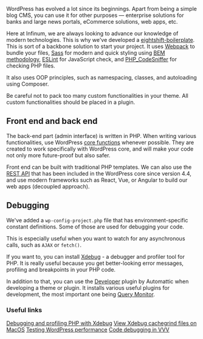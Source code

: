WordPress has evolved a lot since its beginnings. Apart from being a simple blog CMS, you can use it for other purposes — enterprise solutions for banks and large news portals, eCommerce solutions, web apps, etc.

Here at Infinum, we are always looking to advance our knowledge of modern technologies. This is why we've developed a [eightshift-boilerplate](https://github.com/infinum/eightshift-boilerplate). This is sort of a backbone solution to start your project. It uses [Webpack](https://webpack.js.org/) to bundle your files, [Sass](http://sass-lang.com/) for modern and quick styling using [BEM methodology](http://getbem.com/), [ESLint](http://eslint.org/) for JavaScript check, and [PHP_CodeSniffer](https://github.com/squizlabs/PHP_CodeSniffer) for checking PHP files.

It also uses OOP principles, such as namespacing, classes, and autoloading using Composer.

Be careful not to pack too many custom functionalities in your theme. All custom functionalities should be placed in a plugin.

## Front end and back end

The back-end part (admin interface) is written in PHP. When writing various functionalities, use WordPress [core functions](https://developer.wordpress.org/) whenever possible. They are created to work specifically with WordPress core, and will make your code not only more future-proof but also safer.

Front end can be built with traditional PHP templates. We can also use the [REST API](https://developer.wordpress.org/rest-api/) that has been included in the WordPress core since version 4.4, and use modern frameworks such as React, Vue, or Angular to build our web apps (decoupled approach).

## Debugging

We've added a `wp-config-project.php` file that has environment-specific constant definitions. Some of those are used for debugging your code.

This is especially useful when you want to watch for any asynchronous calls, such as `AJAX` or `fetch()`.

If you want to, you can install [Xdebug](https://xdebug.org/) - a debugger and profiler tool for PHP. It is really useful because you get better-looking error messages, profiling and breakpoints in your PHP code.

In addition to that, you can use the [Developer](https://wordpress.org/plugins/developer/) plugin by Automattic when developing a theme or plugin. It installs various useful plugins for development, the most important one being [Query Monitor](https://wordpress.org/plugins/query-monitor/).

### Useful links

[Debugging and profiling PHP with Xdebug](https://www.sitepoint.com/debugging-and-profiling-php-with-xdebug/)
[View Xdebug cachegrind files on MacOS](http://nickology.com/2014/04/16/view-xdebug-cachegrind-files-on-mac-os/)
[Testing WordPress performance](https://codex.wordpress.org/Testing_WordPress_Performance)
[Code debugging in VVV](https://github.com/Varying-Vagrant-Vagrants/VVV/wiki/Code-Debugging)
